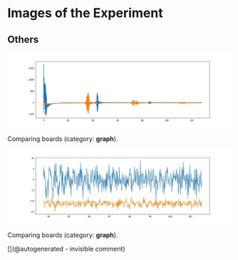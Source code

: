 # Images of the Experiment

## Others

![](/matty/LawA/comparatif/signal_check.jpg)

Comparing boards (category: __graph__).

![](/matty/LawA/comparatif/noise_check.jpg)

Comparing boards (category: __graph__).



[](@autogenerated - invisible comment)